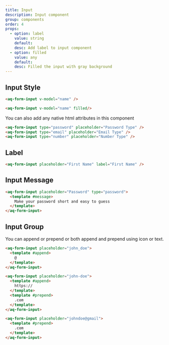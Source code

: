 ```yaml
---
title: Input
description: Input component
group: components
order: 4
props:
  - option: label
    value: string
    default:
    desc: Add label to input component
  - option: filled
    value: any
    default:
    desc: Filled the input with gray background
---
```


## Input Style

<example-input placeholder="Standard Input"></example-input>

<aq-form-input placeholder="Filled Input" filled></aq-form-input>

```html
<aq-form-input v-model="name" />

<aq-form-input v-model="name" filled/>
```

You can also add any native html attributes in this component

<aq-form-input type="password" placeholder="Password Type"></aq-form-input>
<aq-form-input type="email" placeholder="Email Type"></aq-form-input>
<aq-form-input type="number" placeholder="Number Type"></aq-form-input>

```html
<aq-form-input type="password" placeholder="Password Type" />
<aq-form-input type="email" placeholder="Email Type" />
<aq-form-input type="number" placeholder="Number Type" />
```

## Label
<aq-form-input placeholder="First Name" label="First Name"></aq-form-input>

```html
<aq-form-input placeholder="First Name" label="First Name" />
```

## Input Message
<example-input section="message" ></example-input>

```html
<aq-form-input placeholder="Password" type="password">
  <template #message>
    Make your password short and easy to guess
  </template>
</aq-form-input>
```

## Input Group

You can append or prepend or both append and prepend using icon or text.

<example-input section="slot" placeholder="john_doe" slot-position="append"></example-input>

<example-input section="slot" placeholder="johndoe@gmail" slot-position="prepend"></example-input>

<example-input section="slot" placeholder="john-doe" slot-position="both"></example-input>

```html
<aq-form-input placeholder="john_doe">
  <template #append>
    @
  </template>
</aq-form-input>

<aq-form-input placeholder="john-doe">
  <template #append>
    https://
  </template>
  <template #prepend>
    .com
  </template>
</aq-form-input>

<aq-form-input placeholder="johndoe@gmail">
  <template #prepend>
    .com
  </template>
</aq-form-input>
```